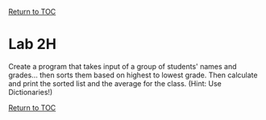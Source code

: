 <a href="https://github.com/CyberTrainingUSAF/07-Python-Programming/blob/master/00-Table-of-Contents.md" rel="Return to TOC"> Return to TOC </a>

# Lab 2H

Create a program that takes input of a group of students' names and grades... then sorts them based on highest to lowest grade. Then calculate and print the sorted list and the average for the class. \(Hint: Use Dictionaries!\)

<a href="https://github.com/CyberTrainingUSAF/07-Python-Programming/blob/master/00-Table-of-Contents.md" rel="Return to TOC"> Return to TOC </a>

